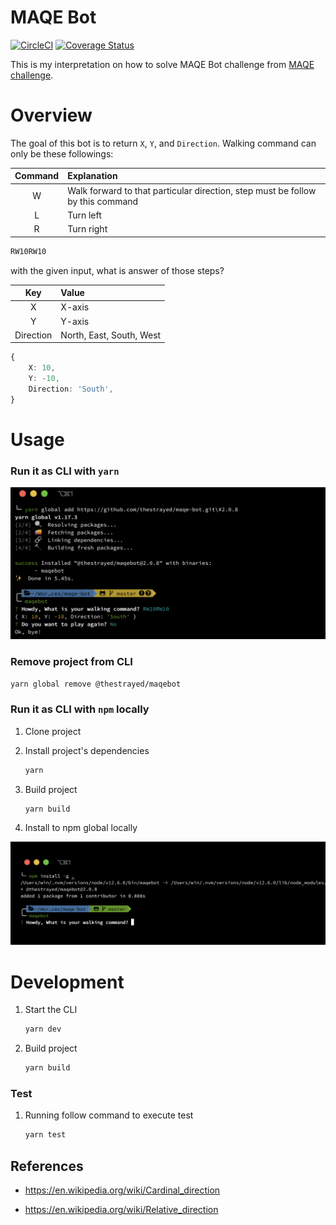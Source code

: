# MAQE Bot

[![CircleCI](https://circleci.com/gh/thestrayed/maqe-bot/tree/master.svg?style=svg)](https://circleci.com/gh/thestrayed/maqe-bot/tree/master)  [![Coverage Status](https://coveralls.io/repos/github/thestrayed/maqe-bot/badge.svg?branch=master)](https://coveralls.io/github/thestrayed/maqe-bot?branch=master)

This is my interpretation on how to solve MAQE Bot challenge from [MAQE challenge](http://maqe.github.io/maqe-bot.html).

# Overview

The goal of this bot is to return `X`, `Y`, and `Direction`.
Walking command can only be these followings:

| Command |Explanation|
|:--:|:--|
| W | Walk forward to that particular direction, step must be follow by this command |
| L | Turn left |
| R | Turn right|

```bash
RW10RW10
```

with the given input, what is answer of those steps?

| Key |Value|
|:--:|:--|
| X | X-axis |
| Y | Y-axis |
| Direction |North, East, South, West|

```typescript
{
    X: 10,
    Y: -10,
    Direction: 'South',
}
```

# Usage

### Run it as CLI with `yarn`

![yarn-cli](docs/yarn-cli.png)

### Remove project from CLI

```bash
yarn global remove @thestrayed/maqebot
```

### Run it as CLI with `npm` locally

1. Clone project

1. Install project's dependencies

    ```bash
    yarn
    ```

1. Build project

    ```bash
    yarn build
    ```

1. Install to npm global locally

![npm-cli](docs/npm-cli.png)

# Development

1. Start the CLI

    ```bash
    yarn dev
    ```

1. Build project

    ```bash
    yarn build
    ```

### Test

1. Running follow command to execute test

    ```bash
    yarn test
    ```


## References

- https://en.wikipedia.org/wiki/Cardinal_direction

- https://en.wikipedia.org/wiki/Relative_direction
